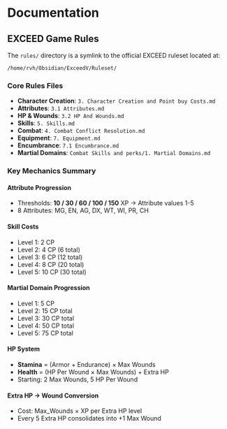 # Documentation

## EXCEED Game Rules

The `rules/` directory is a symlink to the official EXCEED ruleset located at:
```
/home/rvh/Obsidian/ExceedV/Ruleset/
```

### Core Rules Files
- **Character Creation**: `3. Character Creation and Point buy Costs.md`
- **Attributes**: `3.1 Attributes.md`
- **HP & Wounds**: `3.2 HP And Wounds.md`
- **Skills**: `5. Skills.md`
- **Combat**: `4. Combat Conflict Resolution.md`
- **Equipment**: `7. Equipment.md`
- **Encumbrance**: `7.1 Encumbrance.md`
- **Martial Domains**: `Combat Skills and perks/1. Martial Domains.md`

### Key Mechanics Summary

#### Attribute Progression
- Thresholds: **10 / 30 / 60 / 100 / 150** XP → Attribute values 1-5
- 8 Attributes: MG, EN, AG, DX, WT, WI, PR, CH

#### Skill Costs
- Level 1: 2 CP
- Level 2: 4 CP (6 total)
- Level 3: 6 CP (12 total)
- Level 4: 8 CP (20 total)
- Level 5: 10 CP (30 total)

#### Martial Domain Progression
- Level 1: 5 CP
- Level 2: 15 CP total
- Level 3: 30 CP total
- Level 4: 50 CP total
- Level 5: 75 CP total

#### HP System
- **Stamina** = (Armor + Endurance) × Max Wounds
- **Health** = (HP Per Wound × Max Wounds) + Extra HP
- Starting: 2 Max Wounds, 5 HP Per Wound

#### Extra HP → Wound Conversion
- Cost: Max_Wounds × XP per Extra HP level
- Every 5 Extra HP consolidates into +1 Max Wound